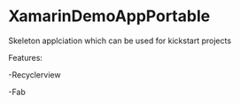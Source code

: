# XamarinDemoAppPortable
Skeleton applciation which can be used for kickstart projects

Features:

-Recyclerview

-Fab
